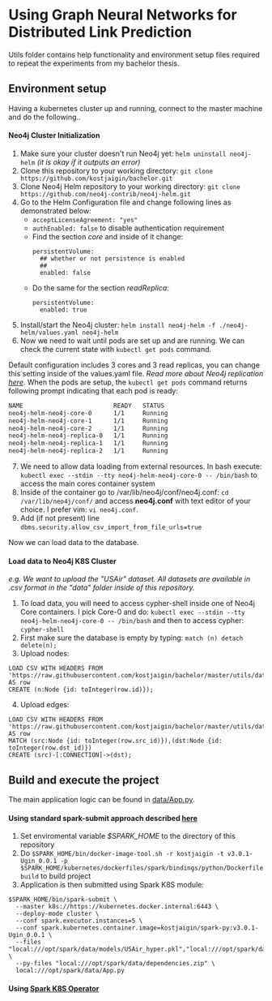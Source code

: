 # Using Graph Neural Networks for Distributed Link Prediction

Utils folder contains help functionality and environment setup files required to repeat the experiments from my bachelor thesis. 

## Environment setup
Having a kubernetes cluster up and running, connect to the master machine and do the following..

#### Neo4j Cluster Initialization

1. Make sure your cluster doesn't run Neo4j yet: ```helm uninstall neo4j-helm``` *(it is okay if it outputs an error)*
2. Clone this repository to your working directory: ```git clone https://github.com/kostjaigin/bachelor.git```
3. Clone Neo4j Helm repository to your working directory: ```git clone https://github.com/neo4j-contrib/neo4j-helm.git```
4. Go to the Helm Configuration file and change following lines as demonstrated below:
    - ```acceptLicenseAgreement: "yes"```
    - ```authEnabled: false``` to disable authentication requirement
    - Find the section *core* and inside of it change:
      ```
      persistentVolume:
        ## whether or not persistence is enabled
        ##
        enabled: false
      ```
    - Do the same for the section *readReplica*:
      ```
      persistentVolume:
        enabled: true
      ```
5. Install/start the Neo4j cluster: ```helm install neo4j-helm -f ./neo4j-helm/values.yaml neo4j-helm```
6. Now we need to wait until pods are set up and are running. We can check the current state with ```kubectl get pods``` command.

Default configuration includes 3 cores and 3 read replicas, you can change this setting inside of the values.yaml file. *Read more about Neo4j replication [here](https://neo4j.com/docs/operations-manual/current/clustering/)*. 
When the pods are setup, the ```kubectl get pods``` command returns following prompt indicating that each pod is ready:
```bash
NAME                         READY   STATUS                      
neo4j-helm-neo4j-core-0      1/1     Running                        
neo4j-helm-neo4j-core-1      1/1     Running                        
neo4j-helm-neo4j-core-2      1/1     Running                        
neo4j-helm-neo4j-replica-0   1/1     Running   
neo4j-helm-neo4j-replica-1   1/1     Running                        
neo4j-helm-neo4j-replica-2   1/1     Running                        
```
7. We need to allow data loading from external resources. In bash execute: ```kubectl exec --stdin --tty neo4j-helm-neo4j-core-0 -- /bin/bash``` to access the main cores container system
8. Inside of the container go to /var/lib/neo4j/conf/neo4j.conf: ```cd /var/lib/neo4j/conf/``` and access **neo4j.conf** with text editor of your choice. I prefer vim: ```vi neo4j.conf```.
9. Add (if not present) line ```dbms.security.allow_csv_import_from_file_urls=true```

Now we can load data to the database.

#### Load data to Neo4j K8S Cluster
*e.g. We want to upload the "USAir" dataset. All datasets are available in .csv format in the "data" folder inside of this repository.*

1. To load data, you will need to access cypher-shell inside one of Neo4j Core containers. I pick Core-0 and do: ```kubectl exec --stdin --tty neo4j-helm-neo4j-core-0 -- /bin/bash``` and then to access cypher: ```cypher-shell```
2. First make sure the database is empty by typing: ```match (n) detach delete(n);```
3. Upload nodes:
```cypher
LOAD CSV WITH HEADERS FROM 'https://raw.githubusercontent.com/kostjaigin/bachelor/master/utils/data/USAir_nodes.csv' AS row
CREATE (n:Node {id: toInteger(row.id)});
```
4. Upload edges:
```cypher
LOAD CSV WITH HEADERS FROM 'https://raw.githubusercontent.com/kostjaigin/bachelor/master/utils/data/USAir_edges.csv' AS row
MATCH (src:Node {id: toInteger(row.src_id)}),(dst:Node {id: toInteger(row.dst_id)})
CREATE (src)-[:CONNECTION]->(dst);
```

## Build and execute the project
The main application logic can be found in [data/App.py](https://github.com/kostjaigin/bachelor/blob/master/data/App.py).

#### Using standard spark-submit approach described [here](http://spark.apache.org/docs/latest/running-on-kubernetes.html) 

1. Set enviromental variable *$SPARK_HOME* to the directory of this repository
2. Do ```$SPARK_HOME/bin/docker-image-tool.sh -r kostjaigin -t v3.0.1-Ugin_0.0.1 -p $SPARK_HOME/kubernetes/dockerfiles/spark/bindings/python/Dockerfile build``` to build project
3. Application is then submitted using Spark K8S module:
```
$SPARK_HOME/bin/spark-submit \
  --master k8s://https://kubernetes.docker.internal:6443 \
  --deploy-mode cluster \
  --conf spark.executor.instances=5 \
  --conf spark.kubernetes.container.image=kostjaigin/spark-py:v3.0.1-Ugin_0.0.1 \
  --files "local:///opt/spark/data/models/USAir_hyper.pkl","local:///opt/spark/data/models/USAir_model.pth","local:///opt/spark/data/build/dll/libgnn.d","local:///opt/spark/data/build/dll/libgnn.so","local:///opt/spark/data/build/lib/config.d","local:///opt/spark/data/build/lib/config.o","local:///opt/spark/data/build/lib/graph_struct.d","local:///opt/spark/data/build/lib/graph_struct.o","local:///opt/spark/data/build/lib/msg_pass.d","local:///opt/spark/data/build/lib/msg_pass.o" \
  --py-files "local:///opt/spark/data/dependencies.zip" \
  local:///opt/spark/data/App.py
```

#### Using [Spark K8S Operator](https://github.com/GoogleCloudPlatform/spark-on-k8s-operator)
